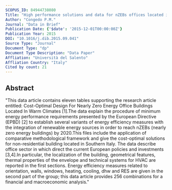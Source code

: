 ```yaml
---
SCOPUS_ID: 84944738080
Title: "High performance solutions and data for nZEBs offices located in warm climates"
Author: "Congedo P.M."
Journal: "Data in Brief"
Publication Date: {'$date': '2015-12-01T00:00:00Z'}
Publication Year: 2015
DOI: "10.1016/j.dib.2015.09.041"
Source Type: "Journal"
Document Type: "dp"
Document Type Description: "Data Paper"
Affliation: "Università del Salento"
Affliation Country: "Italy"
Cited by count: 21
---
```


## Abstract
"This data article contains eleven tables supporting the research article entitled: Cost-Optimal Design For Nearly Zero Energy Office Buildings Located In Warm Climates [1].The data explain the procedure of minimum energy performance requirements presented by the European Directive (EPBD) [2] to establish several variants of energy efficiency measures with the integration of renewable energy sources in order to reach nZEBs (nearly zero energy buildings) by 2020.This files include the application of comparative methodological framework and give the cost-optimal solutions for non-residential building located in Southern Italy. The data describe office sector in which direct the current European policies and investments [3,4].In particular, the localization of the building, geometrical features, thermal properties of the envelope and technical systems for HVAC are reported in the first sections. Energy efficiency measures related to orientation, walls, windows, heating, cooling, dhw and RES are given in the second part of the group; this data article provides 256 combinations for a financial and macroeconomic analysis."
